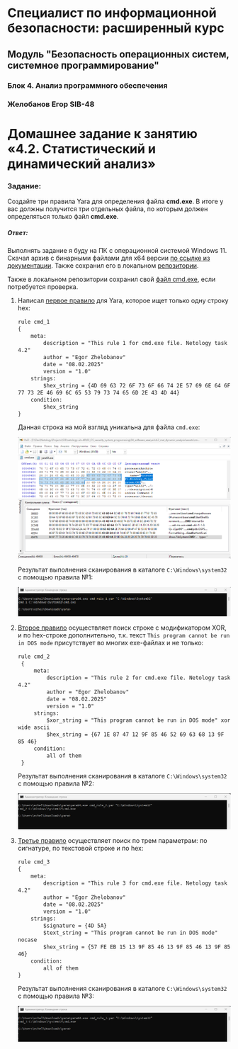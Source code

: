 # Специалист по информационной безопасности: расширенный курс
## Модуль "Безопасность операционных систем, системное программирование"
### Блок 4. Анализ программного обеспечения
### Желобанов Егор SIB-48

# Домашнее задание к занятию «4.2. Статистический и динамический анализ»

### Задание:

Создайте три правила Yara для определения файла **cmd.exe**.
В итоге у вас должны получится три отдельных файла, по которым должен определяться только файл **cmd.exe**.

##### Ответ:

Выполнять задание я буду на ПК с операционной системой Windows 11. Скачал архив с бинарными файлами для x64 версии
[по ссылке из документации](https://github.com/VirusTotal/yara/releases/latest). Также сохранил его в локальном [репозитории](assets/yara-v4.5.2-2326-win64.zip).

Также в локальном репозитории сохранил свой [файл cmd.exe](assets/cmd.exe), если потребуется проверка.

1. Написал [первое правило](assets/cmd_rule_1.yar) для Yara, которое ищет только одну строку hex:

   ```text
   rule cmd_1
   {
       meta:
           description = "This rule 1 for cmd.exe file. Netology task 4.2"
           author = "Egor Zhelobanov"
           date = "08.02.2025"
           version = "1.0"
       strings:
           $hex_string = {4D 69 63 72 6F 73 6F 66 74 2E 57 69 6E 64 6F 77 73 2E 46 69 6C 65 53 79 73 74 65 6D 2E 43 4D 44}
       condition:
           $hex_string
   }
   ```
   Данная строка на мой взгляд уникальна для файла `cmd.exe`:

   ![](assets/string_rule_1.png)

   Результат выполнения сканирования в каталоге `C:\Windows\system32` с помощью правила №1:

   ![](assets/result_rule_1.png)

2. [Второе правило](assets/cmd_rule_2.yar) осуществляет поиск строке с модификатором XOR, и по hex-строке дополнительно, т.к. текст `This program cannot be run in DOS mode` присутствует во многих exe-файлах и не только:

   ```text
   rule cmd_2
    {
        meta:
            description = "This rule 2 for cmd.exe file. Netology task 4.2"
            author = "Egor Zhelobanov"
            date = "08.02.2025"
            version = "1.0"
        strings:
            $xor_string = "This program cannot be run in DOS mode" xor wide ascii
            $hex_string = {67 1E 87 47 12 9F 85 46 52 69 63 68 13 9F 85 46}
        condition:
            all of them
    }
   ```
   
   Результат выполнения сканирования в каталоге `C:\Windows\system32` с помощью правила №2:

   ![](assets/result_rule_2.png)

3. [Третье правило](assets/cmd_rule_3.yar) осуществляет поиск по трем параметрам: по сигнатуре, по текстовой строке и по hex:

   ```text
   rule cmd_3
   {
       meta:
           description = "This rule 3 for cmd.exe file. Netology task 4.2"
           author = "Egor Zhelobanov"
           date = "08.02.2025"
           version = "1.0"
       strings:
           $signature = {4D 5A}
           $text_string = "This program cannot be run in DOS mode" nocase
           $hex_string = {57 FE EB 15 13 9F 85 46 13 9F 85 46 13 9F 85 46}
       condition:
           all of them
   }
   ```
   
   Результат выполнения сканирования в каталоге `C:\Windows\system32` с помощью правила №3:

   ![](assets/result_rule_3.png)
